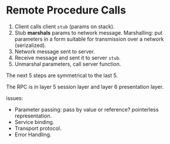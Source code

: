 # Remote Procedure Calls

1. Client calls client `stub` (params on stack).
2. Stub **marshals** params to network message. Marshalling: put parameters in a form suitable for transmission over a network (serizalized).
3. Network message sent to server.
4. Receive message and sent it to server `stub`.
5. Unmarshal parameters, call server function.

The next 5 steps are symmetrical to the last 5.

The RPC is in layer 5 session layer and layer 6 presentation layer.



issues:

- Parameter passing: pass by value or reference? pointerless representation.
- Service binding.
- Transport protocol.
- Error Handling.

